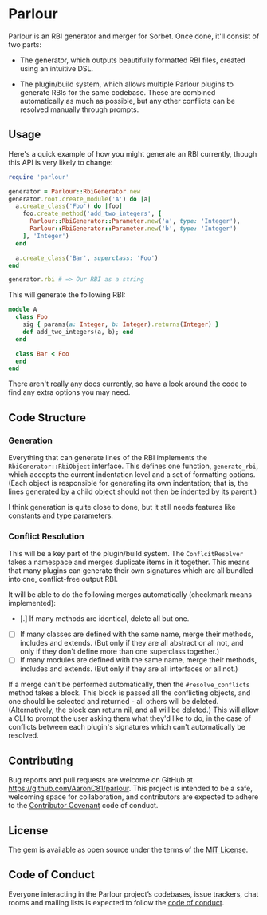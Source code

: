 # Parlour

Parlour is an RBI generator and merger for Sorbet. Once done, it'll consist of
two parts:

  - The generator, which outputs beautifully formatted RBI files, created using
    an intuitive DSL.

  - The plugin/build system, which allows multiple Parlour plugins to generate
    RBIs for the same codebase. These are combined automatically as much as 
    possible, but any other conflicts can be resolved manually through prompts.

## Usage

Here's a quick example of how you might generate an RBI currently, though this
API is very likely to change:

```ruby
require 'parlour'

generator = Parlour::RbiGenerator.new
generator.root.create_module('A') do |a|
  a.create_class('Foo') do |foo|
    foo.create_method('add_two_integers', [
      Parlour::RbiGenerator::Parameter.new('a', type: 'Integer'),
      Parlour::RbiGenerator::Parameter.new('b', type: 'Integer')
    ], 'Integer')
  end

  a.create_class('Bar', superclass: 'Foo')
end

generator.rbi # => Our RBI as a string
```

This will generate the following RBI:

```ruby
module A
  class Foo
    sig { params(a: Integer, b: Integer).returns(Integer) }
    def add_two_integers(a, b); end
  end

  class Bar < Foo
  end
end
```

There aren't really any docs currently, so have a look around the code to find
any extra options you may need.

## Code Structure

### Generation
Everything that can generate lines of the RBI implements the 
`RbiGenerator::RbiObject` interface. This defines one function, `generate_rbi`,
which accepts the current indentation level and a set of formatting options.
(Each object is responsible for generating its own indentation; that is, the
lines generated by a child object should not then be indented by its parent.)

I think generation is quite close to done, but it still needs features like 
constants and type parameters.

### Conflict Resolution
This will be a key part of the plugin/build system. The `ConflcitResolver` takes
a namespace and merges duplicate items in it together. This means that many
plugins can generate their own signatures which are all bundled into one, 
conflict-free output RBI.

It will be able to do the following merges automatically (checkmark means
implemented):

  - [.] If many methods are identical, delete all but one.
  - [ ] If many classes are defined with the same name, merge their methods,
        includes and extends. (But only if they are all abstract or all not,
        and only if they don't define more than one superclass together.)
  - [ ] If many modules are defined with the same name, merge their methods,
        includes and extends. (But only if they are all interfaces or all not.)

If a merge can't be performed automatically, then the `#resolve_conflicts`
method takes a block. This block is passed all the conflicting objects, and one
should be selected and returned - all others will be deleted. (Alternatively,
the block can return nil, and all will be deleted.) This will allow a CLI to 
prompt the user asking them what they'd like to do, in the case of conflicts
between each plugin's signatures which can't automatically be resolved.

## Contributing

Bug reports and pull requests are welcome on GitHub at https://github.com/AaronC81/parlour. This project is intended to be a safe, welcoming space for collaboration, and contributors are expected to adhere to the [Contributor Covenant](http://contributor-covenant.org) code of conduct.

## License

The gem is available as open source under the terms of the [MIT License](https://opensource.org/licenses/MIT).

## Code of Conduct

Everyone interacting in the Parlour project’s codebases, issue trackers, chat rooms and mailing lists is expected to follow the [code of conduct](https://github.com/AaronC81/parlour/blob/master/CODE_OF_CONDUCT.md).
